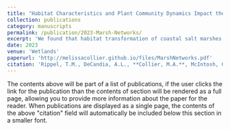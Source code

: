 ```yaml
---
title: "Habitat Characteristics and Plant Community Dynamics Impact the Diversity, Composition, and Co-occurrence of Sediment Fungal Communities"
collection: publications
category: manuscripts
permalink: /publication/2023-Marsh-Networks/
excerpt: 'We found that habitat transformation of coastal salt marshes driven by global change impacts the spatial dynamics of sediment and fungal properties.'
date: 2023
venue: 'Wetlands'
paperurl: 'http://melissacollier.github.io/files/MarshNetworks.pdf'
citation: 'Rippel, T.M., DeCandia, A.L., **Collier, M.A.**, McIntosh, C.L., Murphy, S.M., and Wimp, G.M. &quot;Habitat characteristics and plant community dynamics impact the diversity, composition, and co-occurrence of sediment fungal communities in salt marshes.&quot; (2023) <i>Wetlands</i> 44(3):2024. https://doi.org/10.1007/s13157-023-01756-6'
---
```


The contents above will be part of a list of publications, if the user clicks the link for the publication than the contents of section will be rendered as a full page, allowing you to provide more information about the paper for the reader. When publications are displayed as a single page, the contents of the above "citation" field will automatically be included below this section in a smaller font.
